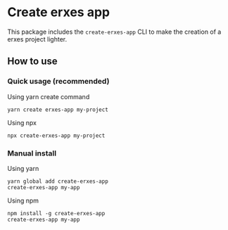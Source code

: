 # Create erxes app

This package includes the `create-erxes-app` CLI to make the creation of a erxes project lighter.

## How to use

### Quick usage (recommended)

Using yarn create command

```
yarn create erxes-app my-project
```

Using npx

```
npx create-erxes-app my-project
```

### Manual install

Using yarn

```
yarn global add create-erxes-app
create-erxes-app my-app
```
Using npm

```
npm install -g create-erxes-app
create-erxes-app my-app
```
